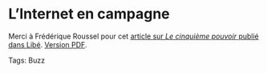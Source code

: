 # L’Internet en campagne

Merci à Frédérique Roussel pour cet [article sur *Le cinquième pouvoir* publié dans Libé](http://www.liberation.fr/transversales/weekend/231239.FR.php#go). [Version PDF](https://tcrouzet.com/images_tc/20070127libe.pdf).

Tags: Buzz